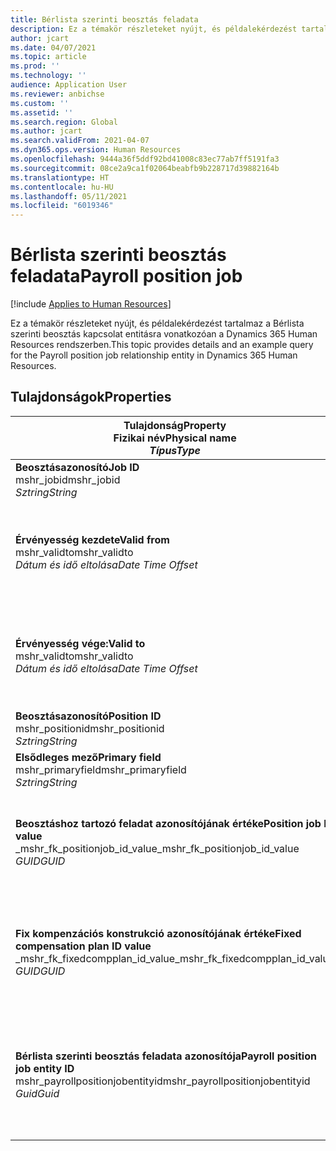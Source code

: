 ```yaml
---
title: Bérlista szerinti beosztás feladata
description: Ez a témakör részleteket nyújt, és példalekérdezést tartalmaz a Bérlista szerinti beosztás feladata entitásra vonatkozóan a Dynamics 365 Human Resources rendszerben.
author: jcart
ms.date: 04/07/2021
ms.topic: article
ms.prod: ''
ms.technology: ''
audience: Application User
ms.reviewer: anbichse
ms.custom: ''
ms.assetid: ''
ms.search.region: Global
ms.author: jcart
ms.search.validFrom: 2021-04-07
ms.dyn365.ops.version: Human Resources
ms.openlocfilehash: 9444a36f5ddf92bd41008c83ec77ab7ff5191fa3
ms.sourcegitcommit: 08ce2a9ca1f02064beabfb9b228717d39882164b
ms.translationtype: HT
ms.contentlocale: hu-HU
ms.lasthandoff: 05/11/2021
ms.locfileid: "6019346"
---
```

# <a name="payroll-position-job"></a><span data-ttu-id="a38fc-103">Bérlista szerinti beosztás feladata</span><span class="sxs-lookup"><span data-stu-id="a38fc-103">Payroll position job</span></span>

[!include [Applies to Human Resources](../includes/applies-to-hr.md)]

<span data-ttu-id="a38fc-104">Ez a témakör részleteket nyújt, és példalekérdezést tartalmaz a Bérlista szerinti beosztás kapcsolat entitásra vonatkozóan a Dynamics 365 Human Resources rendszerben.</span><span class="sxs-lookup"><span data-stu-id="a38fc-104">This topic provides details and an example query for the Payroll position job relationship entity in Dynamics 365 Human Resources.</span></span>

## <a name="properties"></a><span data-ttu-id="a38fc-105">Tulajdonságok</span><span class="sxs-lookup"><span data-stu-id="a38fc-105">Properties</span></span>

| <span data-ttu-id="a38fc-106">Tulajdonság</span><span class="sxs-lookup"><span data-stu-id="a38fc-106">Property</span></span><br><span data-ttu-id="a38fc-107">**Fizikai név**</span><span class="sxs-lookup"><span data-stu-id="a38fc-107">**Physical name**</span></span><br><span data-ttu-id="a38fc-108">**_Típus_**</span><span class="sxs-lookup"><span data-stu-id="a38fc-108">**_Type_**</span></span> | <span data-ttu-id="a38fc-109">Használat</span><span class="sxs-lookup"><span data-stu-id="a38fc-109">Use</span></span> | <span data-ttu-id="a38fc-110">Leírás</span><span class="sxs-lookup"><span data-stu-id="a38fc-110">Description</span></span> |
| --- | --- | --- |
| <span data-ttu-id="a38fc-111">**Beosztásazonosító**</span><span class="sxs-lookup"><span data-stu-id="a38fc-111">**Job ID**</span></span><br><span data-ttu-id="a38fc-112">mshr_jobid</span><span class="sxs-lookup"><span data-stu-id="a38fc-112">mshr_jobid</span></span><br><span data-ttu-id="a38fc-113">*Sztring*</span><span class="sxs-lookup"><span data-stu-id="a38fc-113">*String*</span></span> | <span data-ttu-id="a38fc-114">Írásvédett</span><span class="sxs-lookup"><span data-stu-id="a38fc-114">Readp-only</span></span><br><span data-ttu-id="a38fc-115">Szükséges</span><span class="sxs-lookup"><span data-stu-id="a38fc-115">Required</span></span> |<span data-ttu-id="a38fc-116">A feladat azonosítója.</span><span class="sxs-lookup"><span data-stu-id="a38fc-116">The ID of the job.</span></span> |
| <span data-ttu-id="a38fc-117">**Érvényesség kezdete**</span><span class="sxs-lookup"><span data-stu-id="a38fc-117">**Valid from**</span></span><br><span data-ttu-id="a38fc-118">mshr_validto</span><span class="sxs-lookup"><span data-stu-id="a38fc-118">mshr_validto</span></span><br><span data-ttu-id="a38fc-119">*Dátum és idő eltolása*</span><span class="sxs-lookup"><span data-stu-id="a38fc-119">*Date Time Offset*</span></span> | <span data-ttu-id="a38fc-120">Írásvédett</span><span class="sxs-lookup"><span data-stu-id="a38fc-120">Read-only</span></span> <br><span data-ttu-id="a38fc-121">Szükséges</span><span class="sxs-lookup"><span data-stu-id="a38fc-121">Required</span></span> | <span data-ttu-id="a38fc-122">Az a dátum, amelytől a pozíció és a beosztás kapcsolata érvényes.</span><span class="sxs-lookup"><span data-stu-id="a38fc-122">Date the postion and job relationship is valid from.</span></span> |
| <span data-ttu-id="a38fc-123">**Érvényesség vége:**</span><span class="sxs-lookup"><span data-stu-id="a38fc-123">**Valid to**</span></span><br><span data-ttu-id="a38fc-124">mshr_validto</span><span class="sxs-lookup"><span data-stu-id="a38fc-124">mshr_validto</span></span><br><span data-ttu-id="a38fc-125">*Dátum és idő eltolása*</span><span class="sxs-lookup"><span data-stu-id="a38fc-125">*Date Time Offset*</span></span> | <span data-ttu-id="a38fc-126">Írásvédett</span><span class="sxs-lookup"><span data-stu-id="a38fc-126">Read-only</span></span> <br><span data-ttu-id="a38fc-127">Szükséges</span><span class="sxs-lookup"><span data-stu-id="a38fc-127">Required</span></span> | <span data-ttu-id="a38fc-128">Az a dátum, ameddig a pozíció és a beosztás kapcsolata érvényes.</span><span class="sxs-lookup"><span data-stu-id="a38fc-128">Date the position and job relationship is valid to.</span></span>  |
| <span data-ttu-id="a38fc-129">**Beosztásazonosító**</span><span class="sxs-lookup"><span data-stu-id="a38fc-129">**Position ID**</span></span><br><span data-ttu-id="a38fc-130">mshr_positionid</span><span class="sxs-lookup"><span data-stu-id="a38fc-130">mshr_positionid</span></span><br><span data-ttu-id="a38fc-131">*Sztring*</span><span class="sxs-lookup"><span data-stu-id="a38fc-131">*String*</span></span> | <span data-ttu-id="a38fc-132">Írásvédett</span><span class="sxs-lookup"><span data-stu-id="a38fc-132">Read-only</span></span><br><span data-ttu-id="a38fc-133">Szükséges</span><span class="sxs-lookup"><span data-stu-id="a38fc-133">Required</span></span> | <span data-ttu-id="a38fc-134">A pozíció azonosítója.</span><span class="sxs-lookup"><span data-stu-id="a38fc-134">The ID of the position.</span></span> |
| <span data-ttu-id="a38fc-135">**Elsődleges mező**</span><span class="sxs-lookup"><span data-stu-id="a38fc-135">**Primary field**</span></span><br><span data-ttu-id="a38fc-136">mshr_primaryfield</span><span class="sxs-lookup"><span data-stu-id="a38fc-136">mshr_primaryfield</span></span><br><span data-ttu-id="a38fc-137">*Sztring*</span><span class="sxs-lookup"><span data-stu-id="a38fc-137">*String*</span></span> | <span data-ttu-id="a38fc-138">Szükséges</span><span class="sxs-lookup"><span data-stu-id="a38fc-138">Required</span></span><br><span data-ttu-id="a38fc-139">Rendszer által előállított</span><span class="sxs-lookup"><span data-stu-id="a38fc-139">System generated</span></span> |  |
| <span data-ttu-id="a38fc-140">**Beosztáshoz tartozó feladat azonosítójának értéke**</span><span class="sxs-lookup"><span data-stu-id="a38fc-140">**Position job ID value**</span></span><br><span data-ttu-id="a38fc-141">_mshr_fk_positionjob_id_value</span><span class="sxs-lookup"><span data-stu-id="a38fc-141">_mshr_fk_positionjob_id_value</span></span><br><span data-ttu-id="a38fc-142">*GUID*</span><span class="sxs-lookup"><span data-stu-id="a38fc-142">*GUID*</span></span> | <span data-ttu-id="a38fc-143">Írásvédett</span><span class="sxs-lookup"><span data-stu-id="a38fc-143">Read-only</span></span><br><span data-ttu-id="a38fc-144">Szükséges</span><span class="sxs-lookup"><span data-stu-id="a38fc-144">Required</span></span><br><span data-ttu-id="a38fc-145">Idegen kulcs:mshr_PayrollPositionJobEntity ehhez: mshr_payrollpositionjobentity</span><span class="sxs-lookup"><span data-stu-id="a38fc-145">Foreign key:mshr_PayrollPositionJobEntity of the mshr_payrollpositionjobentity</span></span> |<span data-ttu-id="a38fc-146">A pozícióhoz társított beosztás azonosítója.</span><span class="sxs-lookup"><span data-stu-id="a38fc-146">The ID of the job associated with the position.</span></span>|
| <span data-ttu-id="a38fc-147">**Fix kompenzációs konstrukció azonosítójának értéke**</span><span class="sxs-lookup"><span data-stu-id="a38fc-147">**Fixed compensation plan ID value**</span></span><br><span data-ttu-id="a38fc-148">_mshr_fk_fixedcompplan_id_value</span><span class="sxs-lookup"><span data-stu-id="a38fc-148">_mshr_fk_fixedcompplan_id_value</span></span><br><span data-ttu-id="a38fc-149">*GUID*</span><span class="sxs-lookup"><span data-stu-id="a38fc-149">*GUID*</span></span> | <span data-ttu-id="a38fc-150">Írásvédett</span><span class="sxs-lookup"><span data-stu-id="a38fc-150">Read-only</span></span><br><span data-ttu-id="a38fc-151">Szükséges</span><span class="sxs-lookup"><span data-stu-id="a38fc-151">Required</span></span><br><span data-ttu-id="a38fc-152">Idegen kulcs: mshr_payrollfixedcompensationplanentity entitáshoz tartozó mshr_FixedCompPlan_id</span><span class="sxs-lookup"><span data-stu-id="a38fc-152">Foreign key: mshr_FixedCompPlan_id of mshr_payrollfixedcompensationplanentity</span></span>  | <span data-ttu-id="a38fc-153">A pozícióhoz társított fix kompenzációs konstrukció azonosítója.</span><span class="sxs-lookup"><span data-stu-id="a38fc-153">The ID of the fixed compensation plan associated with the position.</span></span> |
| <span data-ttu-id="a38fc-154">**Bérlista szerinti beosztás feladata azonosítója**</span><span class="sxs-lookup"><span data-stu-id="a38fc-154">**Payroll position job entity ID**</span></span><br><span data-ttu-id="a38fc-155">mshr_payrollpositionjobentityid</span><span class="sxs-lookup"><span data-stu-id="a38fc-155">mshr_payrollpositionjobentityid</span></span><br><span data-ttu-id="a38fc-156">*Guid*</span><span class="sxs-lookup"><span data-stu-id="a38fc-156">*Guid*</span></span> | <span data-ttu-id="a38fc-157">Szükséges</span><span class="sxs-lookup"><span data-stu-id="a38fc-157">Required</span></span><br><span data-ttu-id="a38fc-158">Rendszer által előállított.</span><span class="sxs-lookup"><span data-stu-id="a38fc-158">System generated.</span></span> | <span data-ttu-id="a38fc-159">A beosztás egyedi azonosítására szolgáló, rendszer által generált GUID-értéke.</span><span class="sxs-lookup"><span data-stu-id="a38fc-159">A system-generated GUID value to uniquely identify the job.</span></span>  |

